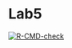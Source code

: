 # Lab5
<!-- badges: start -->
[![R-CMD-check](https://github.com/DiniJarvis/Lab5/actions/workflows/R-CMD-check.yaml/badge.svg)](https://github.com/DiniJarvis/Lab5/actions/workflows/R-CMD-check.yaml)
<!-- badges: end -->
